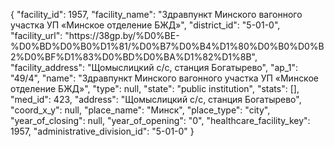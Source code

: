 {
    "facility_id": 1957,
    "facility_name": "Здравпункт Минского вагонного участка УП «Минское отделение БЖД»",
    "district_id": "5-01-0",
    "facility_url": "https:\/\/38gp.by\/%D0%BE-%D0%BD%D0%B0%D1%81\/%D0%B7%D0%B4%D1%80%D0%B0%D0%B2%D0%BF%D1%83%D0%BD%D0%BA%D1%82%D1%8B",
    "facility_address": "Щомыслицкий с\/с, станция Богатырево",
    "ap_1": "49\/4",
    "name": "Здравпункт Минского вагонного участка УП «Минское отделение БЖД»",
    "type": null,
    "state": "public institution",
    "stats": [],
    "med_id": 423,
    "address": "Щомыслицкий с\/с, станция Богатырево",
    "coord_x_y": null,
    "place_name": "Минск",
    "place_type": "city",
    "year_of_closing": null,
    "year_of_opening": "0",
    "healthcare_facility_key": 1957,
    "administrative_division_id": "5-01-0"
}